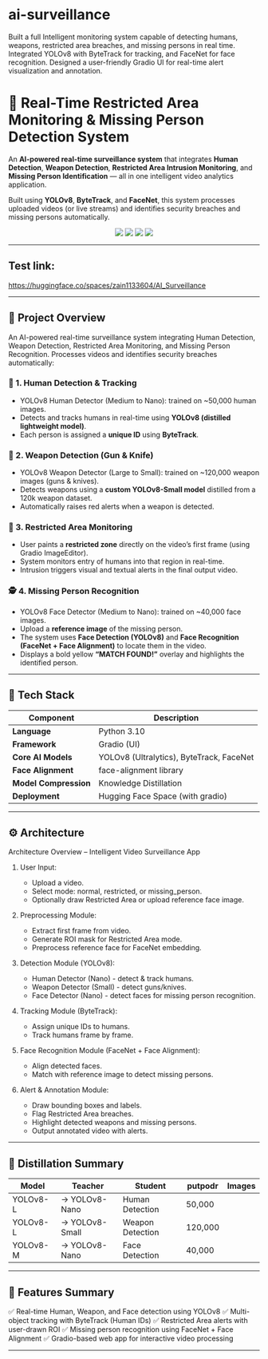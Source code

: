 # ai-surveillance
Built a full Intelligent monitoring system capable of detecting humans, weapons, restricted area breaches, and missing persons in real time. Integrated YOLOv8 with ByteTrack for tracking, and FaceNet for face recognition. Designed a user-friendly Gradio UI for real-time alert visualization and annotation.


# 🧠 Real-Time Restricted Area Monitoring & Missing Person Detection System

An **AI-powered real-time surveillance system** that integrates **Human Detection**, **Weapon Detection**, **Restricted Area Intrusion Monitoring**, and **Missing Person Identification** — all in one intelligent video analytics application.

Built using **YOLOv8**, **ByteTrack**, and **FaceNet**, this system processes uploaded videos (or live streams) and identifies security breaches and missing persons automatically.

<div align="center">
  <img src="https://img.shields.io/badge/Framework-Gradio-blue?style=for-the-badge">
  <img src="https://img.shields.io/badge/Backend-PyTorch-orange?style=for-the-badge">
  <img src="https://img.shields.io/badge/Models-YOLOv8%20%7C%20FaceNet%20%7C%20ByteTrack-green?style=for-the-badge">
  <img src="https://img.shields.io/badge/Deployed%20On-Hugging%20Face-yellow?style=for-the-badge">
</div>

---
## Test link:

https://huggingface.co/spaces/zain1133604/AI_Surveillance

---
## 🚀 Project Overview

An AI-powered real-time surveillance system integrating Human Detection, Weapon Detection, Restricted Area Monitoring, and Missing Person Recognition. Processes videos and identifies security breaches automatically: 

### 🧍 1. Human Detection & Tracking
- YOLOv8 Human Detector (Medium to Nano): trained on ~50,000 human images.
- Detects and tracks humans in real-time using **YOLOv8 (distilled lightweight model)**.
- Each person is assigned a **unique ID** using **ByteTrack**.

### 🔫 2. Weapon Detection (Gun & Knife) 
- YOLOv8 Weapon Detector (Large to Small): trained on ~120,000 weapon images (guns & knives).
- Detects weapons using a **custom YOLOv8-Small model** distilled from a 120k weapon dataset.
- Automatically raises red alerts when a weapon is detected.

### 🚷 3. Restricted Area Monitoring 
- User paints a **restricted zone** directly on the video’s first frame (using Gradio ImageEditor).
- System monitors entry of humans into that region in real-time.
- Intrusion triggers visual and textual alerts in the final output video.

### 🕵️ 4. Missing Person Recognition
- YOLOv8 Face Detector (Medium to Nano): trained on ~40,000 face images.
- Upload a **reference image** of the missing person.
- The system uses **Face Detection (YOLOv8)** and **Face Recognition (FaceNet + Face Alignment)** to locate them in the video.
- Displays a bold yellow **“MATCH FOUND!”** overlay and highlights the identified person.

---

## 🧩 Tech Stack

| Component | Description |
|------------|-------------|
| **Language** | Python 3.10 |
| **Framework** | Gradio (UI) |
| **Core AI Models** | YOLOv8 (Ultralytics), ByteTrack, FaceNet |
| **Face Alignment** | face-alignment library |
| **Model Compression** | Knowledge Distillation |
| **Deployment** | Hugging Face Space (with gradio) |

---

## ⚙️ Architecture
Architecture Overview – Intelligent Video Surveillance App

1. User Input:
   - Upload a video.
   - Select mode: normal, restricted, or missing_person.
   - Optionally draw Restricted Area or upload reference face image.

2. Preprocessing Module:
   - Extract first frame from video.
   - Generate ROI mask for Restricted Area mode.
   - Preprocess reference face for FaceNet embedding.

3. Detection Module (YOLOv8):
   - Human Detector (Nano) - detect & track humans.
   - Weapon Detector (Small) - detect guns/knives.
   - Face Detector (Nano) - detect faces for missing person recognition.

4. Tracking Module (ByteTrack):
   - Assign unique IDs to humans.
   - Track humans frame by frame.

5. Face Recognition Module (FaceNet + Face Alignment):
   - Align detected faces.
   - Match with reference image to detect missing persons.

6. Alert & Annotation Module:
   - Draw bounding boxes and labels.
   - Flag Restricted Area breaches.
   - Highlight detected weapons and missing persons.
   - Output annotated video with alerts.


---

## 🧠 Distillation Summary

| Model | Teacher | Student |  putpodr | Images |
|--------|----------|----------|----------|---------|
| YOLOv8-L | → YOLOv8-Nano | Human Detection | 50,000 |
| YOLOv8-L | → YOLOv8-Small | Weapon Detection | 120,000 |
| YOLOv8-M | → YOLOv8-Nano | Face Detection | 40,000 |

---

## 🧾 Features Summary


✅ Real-time Human, Weapon, and Face detection using YOLOv8
✅ Multi-object tracking with ByteTrack (Human IDs)
✅ Restricted Area alerts with user-drawn ROI
✅ Missing person recognition using FaceNet + Face Alignment
✅ Gradio-based web app for interactive video processing

---






